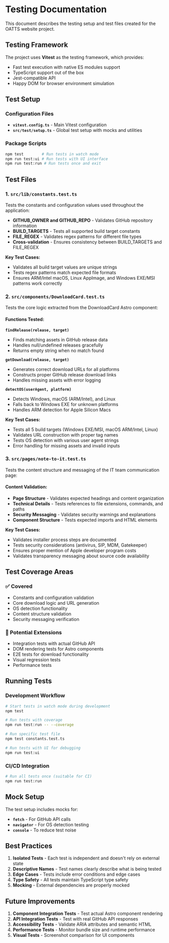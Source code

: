 # Testing Documentation

This document describes the testing setup and test files created for the OATTS website project.

## Testing Framework

The project uses **Vitest** as the testing framework, which provides:

- Fast test execution with native ES modules support
- TypeScript support out of the box
- Jest-compatible API
- Happy DOM for browser environment simulation

## Test Setup

### Configuration Files

- **`vitest.config.ts`** - Main Vitest configuration
- **`src/test/setup.ts`** - Global test setup with mocks and utilities

### Package Scripts

```bash
npm test        # Run tests in watch mode
npm run test:ui # Run tests with UI interface
npm run test:run # Run tests once and exit
```

## Test Files

### 1. `src/lib/constants.test.ts`

Tests the constants and configuration values used throughout the application:

- **GITHUB_OWNER and GITHUB_REPO** - Validates GitHub repository information
- **BUILD_TARGETS** - Tests all supported build target constants
- **FILE_REGEX** - Validates regex patterns for different file types
- **Cross-validation** - Ensures consistency between BUILD_TARGETS and FILE_REGEX

**Key Test Cases:**

- Validates all build target values are unique strings
- Tests regex patterns match expected file formats
- Ensures ARM/Intel macOS, Linux AppImage, and Windows EXE/MSI patterns work correctly

### 2. `src/components/DownloadCard.test.ts`

Tests the core logic extracted from the DownloadCard Astro component:

#### Functions Tested:

**`findRelease(release, target)`**

- Finds matching assets in GitHub release data
- Handles null/undefined releases gracefully
- Returns empty string when no match found

**`getDownload(release, target)`**

- Generates correct download URLs for all platforms
- Constructs proper GitHub release download links
- Handles missing assets with error logging

**`detectOS(userAgent, platform)`**

- Detects Windows, macOS (ARM/Intel), and Linux
- Falls back to Windows EXE for unknown platforms
- Handles ARM detection for Apple Silicon Macs

**Key Test Cases:**

- Tests all 5 build targets (Windows EXE/MSI, macOS ARM/Intel, Linux)
- Validates URL construction with proper tag names
- Tests OS detection with various user agent strings
- Error handling for missing assets and invalid inputs

### 3. `src/pages/note-to-it.test.ts`

Tests the content structure and messaging of the IT team communication page:

#### Content Validation:

- **Page Structure** - Validates expected headings and content organization
- **Technical Details** - Tests references to file extensions, commands, and paths
- **Security Messaging** - Validates security warnings and explanations
- **Component Structure** - Tests expected imports and HTML elements

**Key Test Cases:**

- Validates installer process steps are documented
- Tests security considerations (antivirus, SIP, MDM, Gatekeeper)
- Ensures proper mention of Apple developer program costs
- Validates transparency messaging about source code availability

## Test Coverage Areas

### ✅ Covered

- Constants and configuration validation
- Core download logic and URL generation
- OS detection functionality
- Content structure validation
- Security messaging verification

### 🔄 Potential Extensions

- Integration tests with actual GitHub API
- DOM rendering tests for Astro components
- E2E tests for download functionality
- Visual regression tests
- Performance tests

## Running Tests

### Development Workflow

```bash
# Start tests in watch mode during development
npm test

# Run tests with coverage
npm run test:run -- --coverage

# Run specific test file
npm test constants.test.ts

# Run tests with UI for debugging
npm run test:ui
```

### CI/CD Integration

```bash
# Run all tests once (suitable for CI)
npm run test:run
```

## Mock Setup

The test setup includes mocks for:

- **`fetch`** - For GitHub API calls
- **`navigator`** - For OS detection testing
- **`console`** - To reduce test noise

## Best Practices

1. **Isolated Tests** - Each test is independent and doesn't rely on external state
2. **Descriptive Names** - Test names clearly describe what is being tested
3. **Edge Cases** - Tests include error conditions and edge cases
4. **Type Safety** - All tests maintain TypeScript type safety
5. **Mocking** - External dependencies are properly mocked

## Future Improvements

1. **Component Integration Tests** - Test actual Astro component rendering
2. **API Integration Tests** - Test with real GitHub API responses
3. **Accessibility Tests** - Validate ARIA attributes and semantic HTML
4. **Performance Tests** - Monitor bundle size and runtime performance
5. **Visual Tests** - Screenshot comparison for UI components
